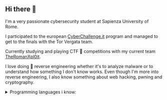 ## Hi there 👋
I'm a very passionate cybersecurity student at Sapienza University of Rome.

I participated to the european [CyberChallenge.it](https://cyberchallenge.it/) program and managed to get to the finals with the Tor Vergata team.

Currently studying and playing CTF :triangular_flag_on_post: competitions with my current team [TheRomanXpl0it](https://theromanxpl0.it/about.html).

I love doing :red_circle: reverse engineering whether it's to analyze malware or to understand how something I don't know works.
Even though I'm more into reverse engineering, I also know something about web hacking, pwning and cryptography.

<details>
<summary>Programming languages i know:</summary>
  
- Python
- C
- SQL
- Java
- Javascript
- Haskell

</details>

<!--
**zBION1C/zBION1C** is a ✨ _special_ ✨ repository because its `README.md` (this file) appears on your GitHub profile.

Here are some ideas to get you started:

- 🔭 I’m currently working on ...
- 🌱 I’m currently learning ...
- 👯 I’m looking to collaborate on ...
- 🤔 I’m looking for help with ...
- 💬 Ask me about ...
- 📫 How to reach me: ...
- 😄 Pronouns: ...
- ⚡ Fun fact: ...
-->
